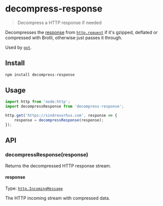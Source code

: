 # decompress-response

> Decompress a HTTP response if needed

Decompresses the [response](https://nodejs.org/api/http.html#http_class_http_incomingmessage) from [`http.request`](https://nodejs.org/api/http.html#http_http_request_options_callback) if it's gzipped, deflated or compressed with Brotli, otherwise just passes it through.

Used by [`got`](https://github.com/sindresorhus/got).

## Install

```sh
npm install decompress-response
```

## Usage

```js
import http from 'node:http';
import decompressResponse from 'decompress-response';

http.get('https://sindresorhus.com', response => {
	response = decompressResponse(response);
});
```

## API

### decompressResponse(response)

Returns the decompressed HTTP response stream.

#### response

Type: [`http.IncomingMessage`](https://nodejs.org/api/http.html#http_class_http_incomingmessage)

The HTTP incoming stream with compressed data.
